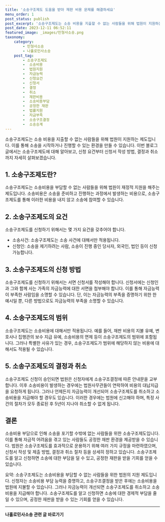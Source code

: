 ```yaml
---
title: '소송구조제도 도움을 받아 재판 비용 문제를 해결하세요'
menu_order: 1
post_status: publish
post_excerpt: '소송구조제도는 소송 비용을 지출할 수 없는 사람들을 위해 법원이 지원하는 제도입니다. 이를 통해 소송을 시작하거나 진행할 수 있는 환경을 만들 수 있습니다. 이번 블로그 글에서는 소송구조제도에 대해 알아보고, 신청 요건부터 신청서 작성 방법, 결정과 취소까지 자세히 살펴보겠습니다.'
post_date: 2023-12-11 06:52:11
featured_image: _images/민형사소송.png
taxonomy:
    category:
        - 민형사소송
        - 나홀로민사소송
    post_tag:
        - 소송구조제도
        -  소송비용
        -  법원지원
        -  자금능력
        -  신청요건
        -  신청서
        -  결정
        -  취소
        -  재판비용
        -  소송비용부담
        -  공정한 재판
        -  법률지원
        -  자금부족
        -  소송구조결정
        -  소송승계
---
```



소송구조제도는 소송 비용을 지출할 수 없는 사람들을 위해 법원이 지원하는 제도입니다. 이를 통해 소송을 시작하거나 진행할 수 있는 환경을 만들 수 있습니다. 이번 블로그 글에서는 소송구조제도에 대해 알아보고, 신청 요건부터 신청서 작성 방법, 결정과 취소까지 자세히 살펴보겠습니다.

## 1. 소송구조제도란?
소송구조제도는 소송비용을 부담할 수 없는 사람들을 위해 법원이 재정적 지원을 해주는 제도입니다. 소송비용은 소송을 준비하고 진행하는 과정에서 발생하는 비용으로, 소송구조제도를 통해 이러한 비용을 내지 않고 소송에 참여할 수 있습니다.

## 2. 소송구조제도의 요건
소송구조제도를 신청하기 위해서는 몇 가지 요건을 갖추어야 합니다. 
- 소송사건: 소송구조제도는 소송 사건에 대해서만 적용됩니다.
- 신청인: 소송을 제기하려는 사람, 소송이 진행 중인 당사자, 외국인, 법인 등이 신청 가능합니다.

## 3. 소송구조제도의 신청 방법
소송구조제도를 신청하기 위해서는 서면 신청서를 작성해야 합니다. 신청서에는 신청인과 그와 함께 사는 가족의 자금능력에 대한 서면을 첨부해야 합니다. 이를 통해 자금능력이 부족한 사람임을 소명할 수 있습니다. 단, 이는 자금능력의 부족을 증명하기 위한 한 예시일 뿐, 다른 방법으로도 자금능력의 부족을 소명할 수 있습니다.

## 4. 소송구조제도의 범위
소송구조제도는 소송비용에 대해서만 적용됩니다. 예를 들어, 재판 비용의 지불 유예, 변호사나 집행관의 보수 지급 유예, 소송비용의 면제 등이 소송구조제도의 범위에 포함됩니다. 그러나 특별한 사유가 있는 경우, 소송구조제도가 범위에 해당하지 않는 비용에 대해서도 적용될 수 있습니다.

## 5. 소송구조제도의 결정과 취소
소송구조제도 신청이 승인되면 법원은 신청자에게 소송구조결정에 따른 안내문을 교부합니다. 이후 소송비용이 발생하는 경우에는 법원사무관들이 연락하여 비용의 대납지급을 요청하게 됩니다. 그러나 언제든지 자금능력이 개선되어 소송구조제도를 취소하고 소송비용을 지급해야 할 경우도 있습니다. 이러한 경우에는 법원에 신고해야 하며, 특정 사건의 절차가 모두 종료된 후 5년이 지나야 취소할 수 없게 됩니다.

## 결론
소송비용 부담으로 인해 소송을 포기할 수밖에 없는 사람들을 위한 소송구조제도입니다. 이를 통해 자금적 어려움을 겪고 있는 사람들도 공정한 재판 환경을 제공받을 수 있습니다. 법원은 소송구조제도를 효과적으로 운용하기 위해 여러 가지 규정을 마련하였으며, 신청서 작성 및 제출 방법, 결정과 취소 절차 등을 상세히 정하고 있습니다. 소송구조제도를 알고 신청하면 소송에 대한 부담을 덜 수 있고, 공정한 재판을 받을 기회를 얻을 수 있습니다.

요약: 소송구조제도는 소송비용을 부담할 수 없는 사람들을 위한 법원의 지원 제도입니다. 신청자는 소송비용 부담 능력을 증명하고, 소송구조결정을 받은 후에는 소송비용을 법원에 지불할 수 있습니다. 그러나 자금능력이 개선되면 소송구조제도를 취소하고 소송비용을 지급해야 합니다. 소송구조제도를 알고 신청하면 소송에 대한 경제적 부담을 줄일 수 있으며, 공정한 재판을 받을 수 있는 기회를 얻을 수 있습니다.
<!-- wp:separator -->
<hr class="wp-block-separator has-alpha-channel-opacity"/>
<!-- /wp:separator -->

<!-- wp:group {"backgroundColor":"base","layout":{"type":"constrained"}} -->
<div class="wp-block-group has-base-background-color has-background"><!-- wp:paragraph {"align":"center","fontSize":"medium"} -->
<p class="has-text-align-center has-large-font-size"><strong>나홀로민사소송 관련 글 바로가기</strong></p>
<!-- /wp:paragraph -->


<!-- wp:latest-posts
{"categories":[{"id":14767,"count":19,"description":"","link":"https://uknowlaw.com/category/%eb%82%98%ed%99%80%eb%a1%9c%eb%af%bc%ec%82%ac%ec%86%8c%ec%86%a1/","name":"나홀로민사소송","slug":"나홀로민사소송","taxonomy":"category","parent":0,"meta":[],"_links":{"self":[{"href":"https://uknowlaw.com/wp-json/wp/v2/categories/14767"}],"collection":[{"href":"https://uknowlaw.com/wp-json/wp/v2/categories"}],"about":[{"href":"https://uknowlaw.com/wp-json/wp/v2/taxonomies/category"}],"wp:post_type":[{"href":"https://uknowlaw.com/wp-json/wp/v2/posts?categories=14767"}],"curies":[{"name":"wp","href":"https://api.w.org/{rel}","templated":true}]}}],"postsToShow":100,"excerptLength":28,"postLayout":"grid","columns":2,"featuredImageAlign":"left","featuredImageSizeSlug":"large","fontSize":"small"} /--></div>
<!-- /wp:group -->